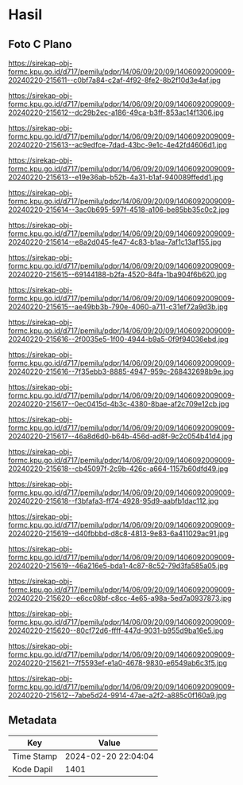 # Hasil

## Foto C Plano

https://sirekap-obj-formc.kpu.go.id/d717/pemilu/pdpr/14/06/09/20/09/1406092009009-20240220-215611--c0bf7a84-c2af-4f92-8fe2-8b2f10d3e4af.jpg

https://sirekap-obj-formc.kpu.go.id/d717/pemilu/pdpr/14/06/09/20/09/1406092009009-20240220-215612--dc29b2ec-a186-49ca-b3ff-853ac14f1306.jpg

https://sirekap-obj-formc.kpu.go.id/d717/pemilu/pdpr/14/06/09/20/09/1406092009009-20240220-215613--ac9edfce-7dad-43bc-9e1c-4e42fd4606d1.jpg

https://sirekap-obj-formc.kpu.go.id/d717/pemilu/pdpr/14/06/09/20/09/1406092009009-20240220-215613--e19e36ab-b52b-4a31-b1af-940089ffedd1.jpg

https://sirekap-obj-formc.kpu.go.id/d717/pemilu/pdpr/14/06/09/20/09/1406092009009-20240220-215614--3ac0b695-597f-4518-a106-be85bb35c0c2.jpg

https://sirekap-obj-formc.kpu.go.id/d717/pemilu/pdpr/14/06/09/20/09/1406092009009-20240220-215614--e8a2d045-fe47-4c83-b1aa-7af1c13af155.jpg

https://sirekap-obj-formc.kpu.go.id/d717/pemilu/pdpr/14/06/09/20/09/1406092009009-20240220-215615--69144188-b2fa-4520-84fa-1ba904f6b620.jpg

https://sirekap-obj-formc.kpu.go.id/d717/pemilu/pdpr/14/06/09/20/09/1406092009009-20240220-215615--ae49bb3b-790e-4060-a711-c31ef72a9d3b.jpg

https://sirekap-obj-formc.kpu.go.id/d717/pemilu/pdpr/14/06/09/20/09/1406092009009-20240220-215616--2f0035e5-1f00-4944-b9a5-0f9f94036ebd.jpg

https://sirekap-obj-formc.kpu.go.id/d717/pemilu/pdpr/14/06/09/20/09/1406092009009-20240220-215616--7f35ebb3-8885-4947-959c-268432698b9e.jpg

https://sirekap-obj-formc.kpu.go.id/d717/pemilu/pdpr/14/06/09/20/09/1406092009009-20240220-215617--0ec0415d-4b3c-4380-8bae-af2c709e12cb.jpg

https://sirekap-obj-formc.kpu.go.id/d717/pemilu/pdpr/14/06/09/20/09/1406092009009-20240220-215617--46a8d6d0-b64b-456d-ad8f-9c2c054b41d4.jpg

https://sirekap-obj-formc.kpu.go.id/d717/pemilu/pdpr/14/06/09/20/09/1406092009009-20240220-215618--cb45097f-2c9b-426c-a664-1157b60dfd49.jpg

https://sirekap-obj-formc.kpu.go.id/d717/pemilu/pdpr/14/06/09/20/09/1406092009009-20240220-215618--f3bfafa3-ff74-4928-95d9-aabfb1dac112.jpg

https://sirekap-obj-formc.kpu.go.id/d717/pemilu/pdpr/14/06/09/20/09/1406092009009-20240220-215619--d40fbbbd-d8c8-4813-9e83-6a411029ac91.jpg

https://sirekap-obj-formc.kpu.go.id/d717/pemilu/pdpr/14/06/09/20/09/1406092009009-20240220-215619--46a216e5-bda1-4c87-8c52-79d3fa585a05.jpg

https://sirekap-obj-formc.kpu.go.id/d717/pemilu/pdpr/14/06/09/20/09/1406092009009-20240220-215620--e6cc08bf-c8cc-4e65-a98a-5ed7a0937873.jpg

https://sirekap-obj-formc.kpu.go.id/d717/pemilu/pdpr/14/06/09/20/09/1406092009009-20240220-215620--80cf72d6-ffff-447d-9031-b955d9ba16e5.jpg

https://sirekap-obj-formc.kpu.go.id/d717/pemilu/pdpr/14/06/09/20/09/1406092009009-20240220-215621--7f5593ef-e1a0-4678-9830-e6549ab6c3f5.jpg

https://sirekap-obj-formc.kpu.go.id/d717/pemilu/pdpr/14/06/09/20/09/1406092009009-20240220-215612--7abe5d24-9914-47ae-a2f2-a885c0f160a9.jpg


## Metadata

| Key        | Value               |
| ---------- | ------------------- |
| Time Stamp | 2024-02-20 22:04:04 |
| Kode Dapil | 1401                |



